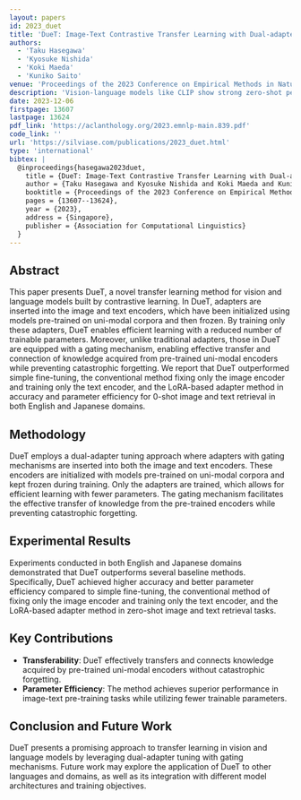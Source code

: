 ```yaml
---
layout: papers
id: 2023_duet
title: 'DueT: Image-Text Contrastive Transfer Learning with Dual-adapter Tuning'
authors:
  - 'Taku Hasegawa'
  - 'Kyosuke Nishida'
  - 'Koki Maeda'
  - 'Kuniko Saito'
venue: 'Proceedings of the 2023 Conference on Empirical Methods in Natural Language Processing (EMNLP 2023)'
description: 'Vision-language models like CLIP show strong zero-shot performance but struggle when fine-tuned on downstream tasks due to overfitting. This paper proposes DueT (Dual-adapter Tuning), which uses separate adapters for uni-modal and cross-modal features to prevent overfitting while maintaining the pre-trained knowledge. The method introduces contrastive learning between adapted and original features, achieving state-of-the-art results on multiple vision-language benchmarks. DueT demonstrates significant improvements over existing adapter-based methods, particularly in few-shot scenarios where overfitting is most problematic.'
date: 2023-12-06
firstpage: 13607
lastpage: 13624
pdf_link: 'https://aclanthology.org/2023.emnlp-main.839.pdf'
code_link: ''
url: 'https://silviase.com/publications/2023_duet.html'
type: 'international'
bibtex: |
  @inproceedings{hasegawa2023duet,
    title = {DueT: Image-Text Contrastive Transfer Learning with Dual-adapter Tuning},
    author = {Taku Hasegawa and Kyosuke Nishida and Koki Maeda and Kuniko Saito},
    booktitle = {Proceedings of the 2023 Conference on Empirical Methods in Natural Language Processing (EMNLP 2023)},
    pages = {13607--13624},
    year = {2023},
    address = {Singapore},
    publisher = {Association for Computational Linguistics}
  }
---
```


## Abstract

This paper presents DueT, a novel transfer learning method for vision and language models built by contrastive learning. In DueT, adapters are inserted into the image and text encoders, which have been initialized using models pre-trained on uni-modal corpora and then frozen. By training only these adapters, DueT enables efficient learning with a reduced number of trainable parameters. Moreover, unlike traditional adapters, those in DueT are equipped with a gating mechanism, enabling effective transfer and connection of knowledge acquired from pre-trained uni-modal encoders while preventing catastrophic forgetting. We report that DueT outperformed simple fine-tuning, the conventional method fixing only the image encoder and training only the text encoder, and the LoRA-based adapter method in accuracy and parameter efficiency for 0-shot image and text retrieval in both English and Japanese domains.

## Methodology

DueT employs a dual-adapter tuning approach where adapters with gating mechanisms are inserted into both the image and text encoders. These encoders are initialized with models pre-trained on uni-modal corpora and kept frozen during training. Only the adapters are trained, which allows for efficient learning with fewer parameters. The gating mechanism facilitates the effective transfer of knowledge from the pre-trained encoders while preventing catastrophic forgetting.

## Experimental Results

Experiments conducted in both English and Japanese domains demonstrated that DueT outperforms several baseline methods. Specifically, DueT achieved higher accuracy and better parameter efficiency compared to simple fine-tuning, the conventional method of fixing only the image encoder and training only the text encoder, and the LoRA-based adapter method in zero-shot image and text retrieval tasks.

## Key Contributions

- **Transferability**: DueT effectively transfers and connects knowledge acquired by pre-trained uni-modal encoders without catastrophic forgetting.
- **Parameter Efficiency**: The method achieves superior performance in image-text pre-training tasks while utilizing fewer trainable parameters.

## Conclusion and Future Work

DueT presents a promising approach to transfer learning in vision and language models by leveraging dual-adapter tuning with gating mechanisms. Future work may explore the application of DueT to other languages and domains, as well as its integration with different model architectures and training objectives.
